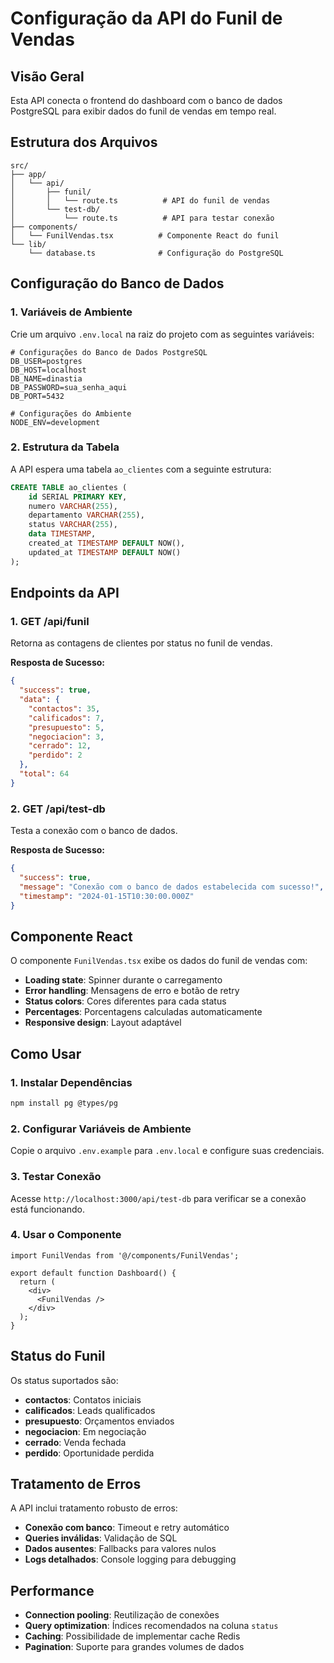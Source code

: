 # Configuração da API do Funil de Vendas

## Visão Geral

Esta API conecta o frontend do dashboard com o banco de dados PostgreSQL para exibir dados do funil de vendas em tempo real.

## Estrutura dos Arquivos

```
src/
├── app/
│   └── api/
│       ├── funil/
│       │   └── route.ts          # API do funil de vendas
│       └── test-db/
│           └── route.ts          # API para testar conexão
├── components/
│   └── FunilVendas.tsx          # Componente React do funil
└── lib/
    └── database.ts              # Configuração do PostgreSQL
```

## Configuração do Banco de Dados

### 1. Variáveis de Ambiente

Crie um arquivo `.env.local` na raiz do projeto com as seguintes variáveis:

```env
# Configurações do Banco de Dados PostgreSQL
DB_USER=postgres
DB_HOST=localhost
DB_NAME=dinastia
DB_PASSWORD=sua_senha_aqui
DB_PORT=5432

# Configurações do Ambiente
NODE_ENV=development
```

### 2. Estrutura da Tabela

A API espera uma tabela `ao_clientes` com a seguinte estrutura:

```sql
CREATE TABLE ao_clientes (
    id SERIAL PRIMARY KEY,
    numero VARCHAR(255),
    departamento VARCHAR(255),
    status VARCHAR(255),
    data TIMESTAMP,
    created_at TIMESTAMP DEFAULT NOW(),
    updated_at TIMESTAMP DEFAULT NOW()
);
```

## Endpoints da API

### 1. GET /api/funil

Retorna as contagens de clientes por status no funil de vendas.

**Resposta de Sucesso:**
```json
{
  "success": true,
  "data": {
    "contactos": 35,
    "calificados": 7,
    "presupuesto": 5,
    "negociacion": 3,
    "cerrado": 12,
    "perdido": 2
  },
  "total": 64
}
```

### 2. GET /api/test-db

Testa a conexão com o banco de dados.

**Resposta de Sucesso:**
```json
{
  "success": true,
  "message": "Conexão com o banco de dados estabelecida com sucesso!",
  "timestamp": "2024-01-15T10:30:00.000Z"
}
```

## Componente React

O componente `FunilVendas.tsx` exibe os dados do funil de vendas com:

- **Loading state**: Spinner durante o carregamento
- **Error handling**: Mensagens de erro e botão de retry
- **Status colors**: Cores diferentes para cada status
- **Percentages**: Porcentagens calculadas automaticamente
- **Responsive design**: Layout adaptável

## Como Usar

### 1. Instalar Dependências

```bash
npm install pg @types/pg
```

### 2. Configurar Variáveis de Ambiente

Copie o arquivo `.env.example` para `.env.local` e configure suas credenciais.

### 3. Testar Conexão

Acesse `http://localhost:3000/api/test-db` para verificar se a conexão está funcionando.

### 4. Usar o Componente

```tsx
import FunilVendas from '@/components/FunilVendas';

export default function Dashboard() {
  return (
    <div>
      <FunilVendas />
    </div>
  );
}
```

## Status do Funil

Os status suportados são:

- **contactos**: Contatos iniciais
- **calificados**: Leads qualificados
- **presupuesto**: Orçamentos enviados
- **negociacion**: Em negociação
- **cerrado**: Venda fechada
- **perdido**: Oportunidade perdida

## Tratamento de Erros

A API inclui tratamento robusto de erros:

- **Conexão com banco**: Timeout e retry automático
- **Queries inválidas**: Validação de SQL
- **Dados ausentes**: Fallbacks para valores nulos
- **Logs detalhados**: Console logging para debugging

## Performance

- **Connection pooling**: Reutilização de conexões
- **Query optimization**: Índices recomendados na coluna `status`
- **Caching**: Possibilidade de implementar cache Redis
- **Pagination**: Suporte para grandes volumes de dados 